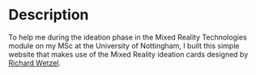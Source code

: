 # Description
To help me during the ideation phase in the Mixed Reality Technologies module on my MSc at the University of Nottingham, I built this simple website that makes use of the Mixed Reality ideation cards designed by [Richard Wetzel](https://www.pervasiveplayground.com/mixed-reality-game-cards/).
